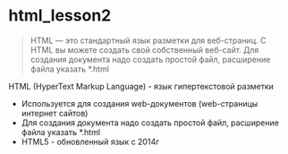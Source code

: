 # html_lesson2

> HTML — это стандартный язык разметки для веб-страниц. 
> С HTML вы можете создать свой собственный веб-сайт. 
> Для создания документа надо создать простой файл, расширение файла указать *.html

HTML (HyperText Markup Language)  - язык гипертекстовой разметки
 - Используется для создания web-документов (web-страницы интернет сайтов)
 - Для создания документа надо создать простой файл, расширение файла указать *.html
 - HTML5 - обновленный язык с 2014г
